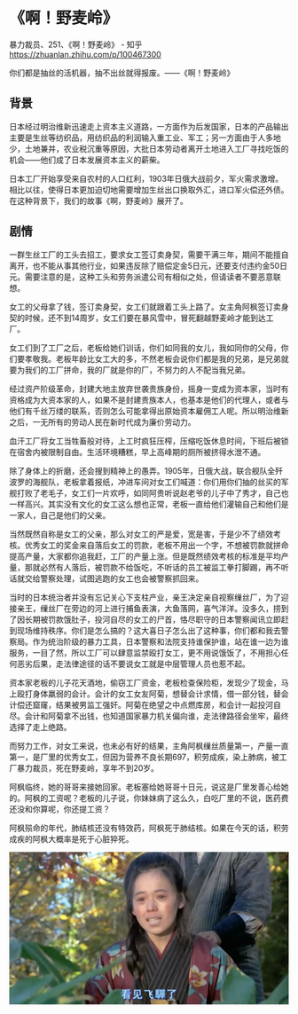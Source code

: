 # 《啊！野麦岭》

暴力裁员、251、《啊！野麦岭》 - 知乎  https://zhuanlan.zhihu.com/p/100467300

你们都是抽丝的活机器，抽不出丝就得报废。——《啊！野麦岭》

## 背景

日本经过明治维新迅速走上资本主义道路，一方面作为后发国家，日本的产品输出主要是生丝等纺织品，用纺织品的利润输入重工业、军工；另一方面由于人多地少，土地兼并，农业税沉重等原因，大批日本劳动者离开土地进入工厂寻找吃饭的机会——他们成了日本发展资本主义的薪柴。

日本工厂开始享受来自农村的人口红利，1903年日俄大战前夕，军火需求激增。相比以往，使得日本更加迫切地需要增加生丝出口换取外汇，进口军火偿还外债。在这种背景下，我们的故事《啊，野麦岭》展开了。

## 剧情

一群生丝工厂的工头去招工，要求女工签订卖身契，需要干满三年，期间不能擅自离开，也不能从事其他行业，如果违反除了赔偿定金5日元，还要支付违约金50日元。需要注意的是，这种工头和劳务派遣公司有相似之处，但请读者不要恶意联想。

女工的父母拿了钱，签订卖身契，女工们就跟着工头上路了。女主角阿枫签订卖身契的时候，还不到14周岁，女工们要在暴风雪中，冒死翻越野麦岭才能到达工厂。

女工们到了工厂之后，老板给她们训话，你们如同我的女儿，我如同你的父母，你们要孝敬我。老板年龄比女工大的多，不然老板会说你们都是我的兄弟，是兄弟就要为我们的工厂拼命，我的厂就是你的厂，不努力的人不配当我兄弟。

经过资产阶级革命，封建大地主放弃世袭贵族身份，摇身一变成为资本家，当时有资格成为大资本家的人，如果不是封建贵族本人，也基本是他们的代理人，或者与他们有千丝万缕的联系，否则怎么可能拿得出原始资本雇佣工人呢。所以明治维新之后，一无所有的劳动人民在新时代成为廉价劳动力。

血汗工厂将女工当牲畜般对待，上工时疯狂压榨，压缩吃饭休息时间，下班后被锁在宿舍内被限制自由。生活环境糟糕，早上高峰期的厕所被挤得水泄不通。

除了身体上的折磨，还会搜到精神上的愚弄。1905年，日俄大战，联合舰队全歼波罗的海舰队，老板拿着报纸，冲进车间对女工们喊道：你们用你们抽的丝买的军舰打败了老毛子，女工们一片欢呼，如同阿贵听说赵老爷的儿子中了秀才，自己也一样高兴。其实没有文化的女工这么想也正常，老板一直给他们灌输自己和他们是一家人，自己是他们的父亲。

当然既然自称是女工的父亲，那么对女工的严是爱，宽是害，于是少不了绩效考核。优秀女工的奖金来自落后女工的罚款，老板不用出一个字，不想被罚款就拼命提高产量，大家都你追我赶，工厂的产量上涨。但是既然绩效考核的标准是平均产量，那就必然有人落后，被罚款不给饭吃，不听话的员工被监工拳打脚踢，再不听话就交给警察处理，试图逃跑的女工也会被警察抓回来。

当时的日本统治者并没有忘记关心下支柱产业，亲王决定亲自视察缫丝厂，为了迎接亲王，缫丝厂在旁边的河上进行捕鱼表演，大鱼落网，喜气洋洋。没多久，捞到了因长期被罚款饿肚子，投河自尽的女工的尸首，恪尽职守的日本警察闻讯立即赶到现场维持秩序。你们是怎么搞的？这大喜日子怎么出了这种事，你们都和我去警察局。作为统治阶级的暴力工具，日本警察和法院支持谁保护谁，站在谁一边为谁服务，一目了然，所以工厂可以肆意监禁殴打女工，更不用说饿饭了，不用担心任何恶劣后果，走法律途径的话不要说女工就是中层管理人员也惹不起。

资本家老板的儿子花天酒地，偷窃工厂资金，老板检查保险柜，发现少了现金，马上殴打身体羸弱的会计。会计的女工女友阿菊，想替会计求情，借一部分钱，替会计偿还窟窿，结果被男监工强奸。阿菊在绝望之中点燃库房，和会计一起投河自尽。会计和阿菊拿不出钱，也知道国家暴力机关偏向谁，走法律路径会坐牢，最终选择了走上绝路。

而努力工作，对女工来说，也未必有好的结果，主角阿枫缫丝质量第一，产量一直第一，是厂里的优秀女工，但因为营养不良长期697，积劳成疾，染上肺病，被工厂暴力裁员，死在野麦岭，享年不到20岁。

阿枫临终，她的哥哥来接她回家。老板塞给她哥哥十日元，说这是厂里发善心给她的。阿枫的工资呢？老板的儿子说，你妹妹病了这么久，白吃厂里的不说，医药费还没和你算呢，你还提工资？

阿枫殒命的年代，肺结核还没有特效药，阿枫死于肺结核。如果在今天的话，积劳成疾的阿枫大概率是死于心脏猝死。

![](./pics/realize_my_lifie.jpg)
